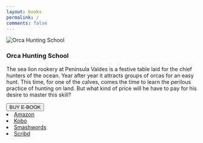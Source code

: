```yaml
---
layout: books
permalink: /
comments: false
---
```

	
<div class="container-fluid">
	<div class="row d-flex justify-content-center text-light">
		<div class="col-lg-4 col-12 col-sm-6 book-1" style="max-height:590px;">
			<img src="{{ site.baseurl }}/assets/images/orcacover.png" alt="Orca Hunting School"/>
		</div>
		<div class="col-lg-6 col-12 col-sm-6 book-2">
			<h3 class="text-left">Orca Hunting School</h3>
			<p>
The sea lion rookery at Peninsula Valdes is a festive table laid for the chief hunters of the ocean. Year after year it attracts groups of orcas for an easy hunt. This time, for one of the calves, comes the time to learn the perilous practice of hunting on land. But what kind of price will he have to pay for his desire to master this skill?
			</p>
				<div class="col-md-5">
					<div class="btn-group dropright">
  					<button class="btn btn-lg btn-success dropdown-toggle" type="button" data-toggle="dropdown" aria-haspopup="true" aria-expanded="false">BUY E-BOOK</button>			
  <div class="dropdown-menu text-dark">
	  <li class="dropdown-item">
	  <a href="https://www.amazon.com/dp/B01MDU6A44/" rel="nofollow" target="_blank">Amazon</a>
	  </li>
	<li class="dropdown-item">
	  <a href="https://store.kobobooks.com/en-us/ebook/orca-hunting-school" rel="nofollow" target="_blank">Kobo</a>
	</li>
	<li class="dropdown-item">
	  <a href="https://www.smashwords.com/books/view/678230" rel="nofollow" target="_blank">Smashwords</a>
	</li>
	<li class="dropdown-item">
	  <a href="https://www.scribd.com/book/330029998/Orca-Hunting-School" rel="nofollow" target="_blank">Scribd</a>
	  </li>
  </div>
</div>				</div>
		</div>
	</div>
</div>
